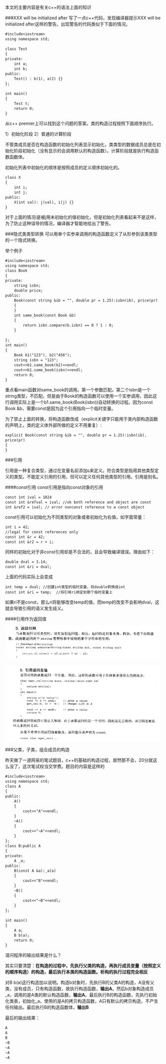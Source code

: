 本文的主要内容是有关c++的语法上面的知识

###XXX will be initialized after
写了一点c++代码，发现编译器提示XXX will be initialized after这样的警告。出现警告的代码类似于下面的情况。

```
#include<iostream>
using namespace std;

class Test
{
private:
    int a;
    int b;
public:
    Test() : b(1), a(2) {}
};

int main()
{
    Test t;
    return 0;
}
```

从c++ premier上可以找到这个问题的答案。类的构造过程按照下面顺序执行。

1）初始化阶段
2）普通的计算阶段

不管类成员是否在构造函数的初始化列表显示初始化，类类型的数据成员总是在初始化阶段初始化（没有显示的会调用默认的构造函数）。计算阶段就是执行构造函数函数体。

初始化列表中初始化的顺序是按照成员的定义顺序初始化的。

```
class X
{
	int i;
    int j;
public:
    X(int val): j(val), i(j) {}
}
```

对于上面的情况i是被j用未初始化的值初始化，但是初始化列表看起来不是这样，为了防止这种误导的情况，编译器才智能地给出了警告。


###隐式类类型转换
可以用单个实参来调用的构造函数定义了从形参到该类类型的一个隐式转换。

举个例子
```
#include<iostream>
using namespace std;
class Book
{
private:
    string isbn;
    double price;
public:
    Book(const string &ib = "", double pr = 1.25):isbn(ib), price(pr)
    {
    }
    int same_book(const Book &b)
    {
        return isbn.compare(b.isbn) == 0 ? 1 : 0;
    }

};
int main()
{
    Book b1("123"), b2("456");
    string isbn = "123";
    cout<<b1.same_book(b2)<<endl;
    cout<<b1.same_book(isbn)<<endl;
    return 0;
}
```

重点看main函数对same_book的调用。第一个参数匹配。第二个isbn是一个string类型，不匹配。但是由于Book的构造函数可以使用一个实参调用，因此这行调用实际上是一个b1.same_book(Book(isbn))自动转换的过程。因为const Book &b，需要const是因为这个引用指向一个临时变量。

为了禁止上面的转换，将构造函数改成（explicit关键字只能用于类内部构造函数的声明上，类的定义体外部所做的定义不用重复）:
```
explicit Book(const string &ib = "", double pr = 1.25):isbn(ib), price(pr)
{
}
```


###引用

引用是一种复合类型，通过在变量名前添加`&`来定义。符合类型是指用其他类型定义的类型。不能定义引用的引用，但可以定义任何其他类型的引用。引用是别名。

####const引用
const引用是指向const对象的引用

```
const int ival = 1024
const int &refval = ival; //ok both reference and object are const
int &ref2 = ival; // error nonconst reference to a const object
```

const引用可以初始化为不同类型的对象或者初始化为右值，如字面常量：
```
int i = 42;
//legal for const references only
const int &r = 42;
const int &r2 = r + i;
```
同样的初始化对于非const引用却是不合法的，且会导致编译错误。理由如下：

```
double dval = 3.14;
const int &ri = dval;
```
上面的代码实际上会变成
```
int temp = dval; //创建int类型的临时变量，将double转换成int
const int &ri = temp;  //将引用ri绑定到那个临时变量上
```

如果ri不是const，那么ri将能够改变temp的值，而temp的改变不会影响dval，这就会导致引用的语义发生歧义。

####引用作为返回值

![](img/return_ref.png)

![](img/return_ref_left.png)


###父类，子类，组合成员的构造

昨天做了一道网易的笔试题目，c++的基础的构造过程，居然那不会，20分就这么没了，这次笔试权当交学费。题目的内容是这样的

```
#include<iostream>
using namespace std;
class A
{
public:
    A()
    {
        cout<<"A"<<endl;
    }
    ~A()
    {
        cout<<"~A"<<endl;
    }
};
class B:public A
{
private:
    A _a;
public:
    B(const A &a):_a(a)
    {
        cout<<"B"<<endl;
    }
    ~B()
    {
        cout<<"~B"<<endl;
    }
};

int main()
{
    A a;
    B b(a);
    return 0;
}
```
请问程序的输出结果是什么？

其实只要清楚：**在构造的过程中，先执行父类的构造，再执行成员变量（按照定义的顺序构造）的构造，最后执行本类的构造函数。析构的执行过程完全相反**

对B b(a)这行构造加以说明。构造b对象时，先执行B的父类A的构造，A没有父类，没有成员，只有构造函数，故执行构造函数，**输出A**。然后b对象构造成员_a，调用的是A类的默认构造函数，**输出A**。最后执行B的构造函数，先执行初始化类表，初始化_a，使用的是A的拷贝构造函数，A只有默认的拷贝构造，不产生任何输出。最后执行B的构造函数体，**输出B**

最后的输出结果：

```
A
A
B
~B
~A
~A
~A
```